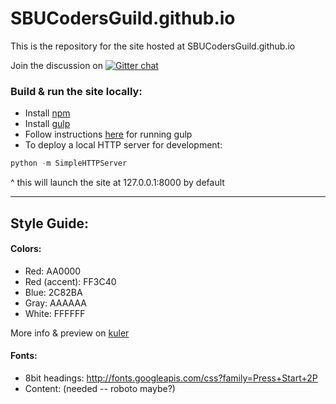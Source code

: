 SBUCodersGuild.github.io
========================

This is the repository for the site hosted at SBUCodersGuild.github.io

Join the discussion on [![Gitter chat](https://badges.gitter.im/SBUCodersGuild/SBUCodersGuild.github.io.png)](https://gitter.im/SBUCodersGuild/SBUCodersGuild.github.io)


### Build & run the site locally:
- Install [npm](http://www.npmjs.org)
- Install [gulp](https://www.github.com/gulpjs/gulp/blob/master/docs/getting-started.md)
- Follow instructions [here](https://www.github.com/gulpjs/gulp/blob/master/docs/getting-started.md) for running gulp
- To deploy a local HTTP server for development:
```python
python -m SimpleHTTPServer
```
^ this will launch the site at 127.0.0.1:8000 by default

--------------------


Style Guide:
------------------------

#### Colors:
- Red: AA0000
- Red (accent): FF3C40
- Blue: 2C82BA
- Gray: AAAAAA
- White: FFFFFF

More info & preview on [kuler](https://kuler.adobe.com/SBU-Coders-Guild-color-theme-4137385/)

#### Fonts:
- 8bit headings: http://fonts.googleapis.com/css?family=Press+Start+2P
- Content: (needed -- roboto maybe?)

